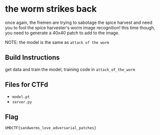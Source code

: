 # the worm strikes back

once again, the fremen are trying to sabotage the spice harvest and need you to fool the spice harvester's worm image recognition! this time though, you need to generate a 40x40 patch to add to the image.

NOTE: the model is the same as `attack of the worm`

## Build Instructions

get data and train the model, training code in `attack_of_the_worm`

## Files for CTFd

- `model.pt`
- `server.py`

## Flag

`UMDCTF{sandworms_love_adversarial_patches}`
